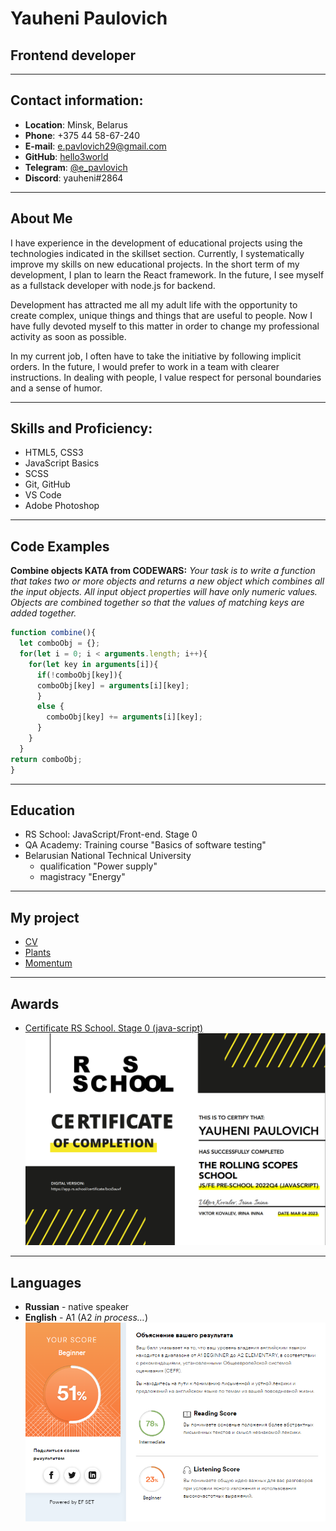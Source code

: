 # Yauheni Paulovich

## Frontend developer

---

## Contact information:

- **Location**: Minsk, Belarus
- **Phone**: +375 44 58-67-240
- **E-mail**: e.pavlovich29@gmail.com
- **GitHub**: [hello3world](https://github.com/hello3world)
- **Telegram**: [@e_pavlovich](https://t.me/e_pavlovich)
- **Discord**: yauheni#2864

---

## About Me

I have experience in the development of educational projects using the technologies indicated in the skillset section. Currently, I systematically improve my skills on new educational projects. In the short term of my development, I plan to learn the React framework. In the future, I see myself as a fullstack developer with node.js for backend.

Development has attracted me all my adult life with the opportunity to create complex, unique things and things that are useful to people. Now I have fully devoted myself to this matter in order to change my professional activity as soon as possible.

In my current job, I often have to take the initiative by following implicit orders. In the future, I would prefer to work in a team with clearer instructions. In dealing with people, I value respect for personal boundaries and a sense of humor.

---

## Skills and Proficiency:

- HTML5, CSS3
- JavaScript Basics
- SCSS
- Git, GitHub
- VS Code
- Adobe Photoshop

---

## Code Examples

**Combine objects KATA from CODEWARS:** _Your task is to write a function that takes two or more objects and returns a new object which combines all the input objects. All input object properties will have only numeric values. Objects are combined together so that the values of matching keys are added together._

```javascript
function combine(){
  let comboObj = {};
  for(let i = 0; i < arguments.length; i++){
    for(let key in arguments[i]){
      if(!comboObj[key]){
      comboObj[key] = arguments[i][key];
      }
      else {
        comboObj[key] += arguments[i][key];
      }
    }
  }
return comboObj;
}
```

---

## Education

- RS School: JavaScript/Front-end. Stage 0
- QA Academy: Training course "Basics of software testing"
- Belarusian National Technical University
  - qualification "Power supply"
  - magistracy "Energy"

---

## My project

- [CV](https://hello3world.github.io/myResume/)
- [Plants](https://hello3world.github.io/plants/)
- [Momentum](https://hello3world-momentum.netlify.app/)

---

## Awards

- [Certificate RS School. Stage 0 (java-script)](https://app.rs.school/certificate/bcs5auvf)
  ![RS School certificate](images/RS%20School%20certificate.png)

---

## Languages

- **Russian** - native speaker
- **English** - A1 (A2 _in process…_)
  ![EFSET rezults](images/EFSET%20rezults.png)
